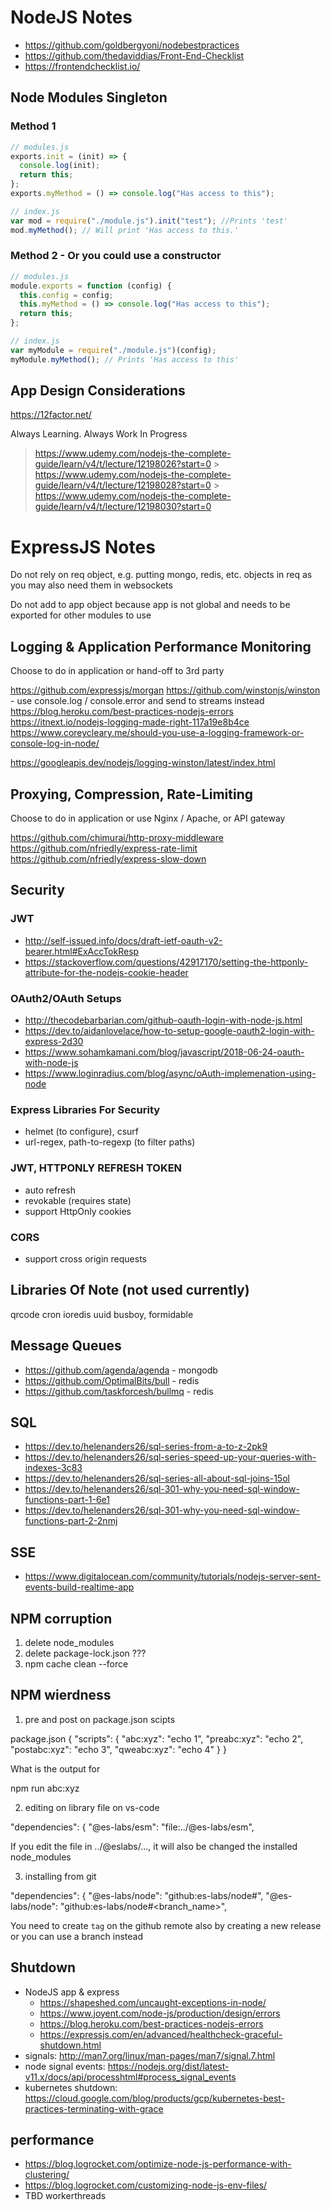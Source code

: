 # NodeJS Notes

- https://github.com/goldbergyoni/nodebestpractices
- https://github.com/thedaviddias/Front-End-Checklist
- https://frontendchecklist.io/

## Node Modules Singleton

### Method 1

```js
// modules.js
exports.init = (init) => {
  console.log(init);
  return this;
};
exports.myMethod = () => console.log("Has access to this");
```

```js
// index.js
var mod = require("./module.js").init("test"); //Prints 'test'
mod.myMethod(); // Will print 'Has access to this.'
```

### Method 2 - Or you could use a constructor

```js
// modules.js
module.exports = function (config) {
  this.config = config;
  this.myMethod = () => console.log("Has access to this");
  return this;
};
```

```js
// index.js
var myModule = require("./module.js")(config);
myModule.myMethod(); // Prints 'Has access to this'
```

## App Design Considerations

https://12factor.net/

Always Learning. Always Work In Progress

> https://www.udemy.com/nodejs-the-complete-guide/learn/v4/t/lecture/12198026?start=0 > https://www.udemy.com/nodejs-the-complete-guide/learn/v4/t/lecture/12198028?start=0 > https://www.udemy.com/nodejs-the-complete-guide/learn/v4/t/lecture/12198030?start=0

# ExpressJS Notes

Do not rely on req object, e.g. putting mongo, redis, etc. objects in req as you may also need them in websockets

Do not add to app object because app is not global and needs to be exported for other modules to use

## Logging & Application Performance Monitoring

Choose to do in application or hand-off to 3rd party

https://github.com/expressjs/morgan
https://github.com/winstonjs/winston - use console.log / console.error and send to streams instead
https://blog.heroku.com/best-practices-nodejs-errors
https://itnext.io/nodejs-logging-made-right-117a19e8b4ce
https://www.coreycleary.me/should-you-use-a-logging-framework-or-console-log-in-node/

https://googleapis.dev/nodejs/logging-winston/latest/index.html

## Proxying, Compression, Rate-Limiting

Choose to do in application or use Nginx / Apache, or API gateway

https://github.com/chimurai/http-proxy-middleware
https://github.com/nfriedly/express-rate-limit
https://github.com/nfriedly/express-slow-down

## Security

### JWT

- http://self-issued.info/docs/draft-ietf-oauth-v2-bearer.html#ExAccTokResp
- https://stackoverflow.com/questions/42917170/setting-the-httponly-attribute-for-the-nodejs-cookie-header

### OAuth2/OAuth Setups

- http://thecodebarbarian.com/github-oauth-login-with-node-js.html
- https://dev.to/aidanlovelace/how-to-setup-google-oauth2-login-with-express-2d30
- https://www.sohamkamani.com/blog/javascript/2018-06-24-oauth-with-node-js
- https://www.loginradius.com/blog/async/oAuth-implemenation-using-node

### Express Libraries For Security

- helmet (to configure), csurf
- url-regex, path-to-regexp (to filter paths)

### JWT, HTTPONLY REFRESH TOKEN

- auto refresh
- revokable (requires state)
- support HttpOnly cookies

### CORS

- support cross origin requests

## Libraries Of Note (not used currently)

qrcode
cron
ioredis
uuid
busboy, formidable

## Message Queues

- https://github.com/agenda/agenda - mongodb
- https://github.com/OptimalBits/bull - redis
- https://github.com/taskforcesh/bullmq - redis

## SQL

- https://dev.to/helenanders26/sql-series-from-a-to-z-2pk9
- https://dev.to/helenanders26/sql-series-speed-up-your-queries-with-indexes-3c83
- https://dev.to/helenanders26/sql-series-all-about-sql-joins-15ol
- https://dev.to/helenanders26/sql-301-why-you-need-sql-window-functions-part-1-6e1
- https://dev.to/helenanders26/sql-301-why-you-need-sql-window-functions-part-2-2nmj

## SSE

- https://www.digitalocean.com/community/tutorials/nodejs-server-sent-events-build-realtime-app

## NPM corruption

1. delete node_modules
2. delete package-lock.json ???
3. npm cache clean --force

## NPM wierdness

1. pre and post on package.json scipts

package.json
{
"scripts": {
"abc:xyz": "echo 1",
"preabc:xyz": "echo 2",
"postabc:xyz": "echo 3",
"qweabc:xyz": "echo 4"
}
}

What is the output for

npm run abc:xyz

2. editing on library file on vs-code

"dependencies": {
"@es-labs/esm": "file:../@es-labs/esm",

If you edit the file in ../@eslabs/..., it will also be changed the installed node_modules

3. installing from git

"dependencies": {
"@es-labs/node": "github:es-labs/node#<tag>",
"@es-labs/node": "github:es-labs/node#<branch_name>",

You need to create `tag` on the github remote also by creating a new release or you can use a branch instead

## Shutdown

- NodeJS app & express
  - https://shapeshed.com/uncaught-exceptions-in-node/
  - https://www.joyent.com/node-js/production/design/errors
  - https://blog.heroku.com/best-practices-nodejs-errors
  - https://expressjs.com/en/advanced/healthcheck-graceful-shutdown.html
- signals: http://man7.org/linux/man-pages/man7/signal.7.html
- node signal events: https://nodejs.org/dist/latest-v11.x/docs/api/processhtml#process_signal_events
- kubernetes shutdown: https://cloud.google.com/blog/products/gcp/kubernetes-best-practices-terminating-with-grace

## performance

- https://blog.logrocket.com/optimize-node-js-performance-with-clustering/
- https://blog.logrocket.com/customizing-node-js-env-files/
- TBD workerthreads
